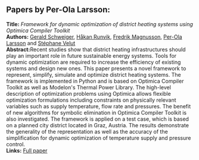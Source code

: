 <h2>Papers by Per-Ola Larsson:</h2>
<p>
<b>Title:</b> <i> Framework for dynamic optimization of district heating systems using Optimica Compiler Toolkit </i> <br />
<b>Authors:</b> <a href="../authors/author_246.html">Gerald Schweiger</a>, <a href="../authors/author_232.html">Håkan Runvik</a>, <a href="../authors/author_167.html">Fredrik Magnusson</a>, <a href="../authors/author_152.html">Per-Ola Larsson</a> and <a href="../authors/author_287.html">Stéphane Velut</a><br />
<b>Abstract:</b>Recent studies show that district heating infrastructures should play an important role in future sustainable energy systems. Tools for dynamic optimization are required to increase the efficiency of existing systems and design new ones. This paper presents a novel framework to represent, simplify, simulate and optimize district heating systems. The framework is implemented in Python and is based on Optimica Compiler Toolkit as well as Modelon's Thermal Power Library. The high-level description of optimization problems using Optimica allows flexible optimization formulations including constraints on physically relevant variables such as supply temperature, flow rate and pressures. The benefit of new algorithms for symbolic elimination in Optimica Compiler Toolkit is also investigated. The framework is applied on a test case, which is based on a planned city district located in Graz, Austria. The results demonstrate the generality of the representation as well as the accuracy of the simplification for dynamic optimization of temperature supply and pressure control.<br />
<b>Links:</b> <a href="../submissions/ecp17132131_SchweigerRunvikMagnussonLarssonVelut.pdf">Full paper</a></p>